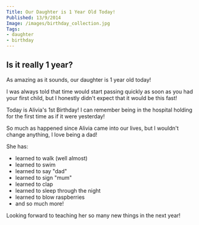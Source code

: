 ```yaml
---
Title: Our Daughter is 1 Year Old Today!
Published: 13/9/2014
Image: /images/birthday_collection.jpg
Tags:
- daughter
- birthday
---
```


## Is it really 1 year?

As amazing as it sounds, our daughter is 1 year old today!

I was always told that time would start passing quickly as soon as you had your first child, but I honestly didn't expect that it would be this fast!

Today is Alivia's 1st Birthday!  I can remember being in the hospital holding for the first time as if it were yesterday!

So much as happened since Alivia came into our lives, but I wouldn't change anything, I love being a dad!

She has:

- learned to walk (well almost)
- learned to swim
- learned to say "dad"
- learned to sign "mum"
- learned to clap
- learned to sleep through the night
- learned to blow raspberries
- and so much more!

Looking forward to teaching her so many new things in the next year!
